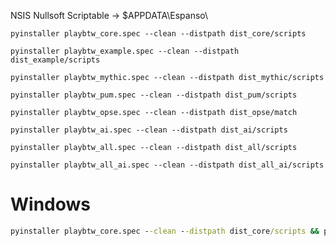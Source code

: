 NSIS Nullsoft Scriptable -> $APPDATA\Espanso\

`pyinstaller playbtw_core.spec --clean --distpath dist_core/scripts`

`pyinstaller playbtw_example.spec --clean --distpath dist_example/scripts`

`pyinstaller playbtw_mythic.spec --clean --distpath dist_mythic/scripts`

`pyinstaller playbtw_pum.spec --clean --distpath dist_pum/scripts`

`pyinstaller playbtw_opse.spec --clean --distpath dist_opse/match`

`pyinstaller playbtw_ai.spec --clean --distpath dist_ai/scripts`

`pyinstaller playbtw_all.spec --clean --distpath dist_all/scripts`

`pyinstaller playbtw_all_ai.spec --clean --distpath dist_all_ai/scripts`

# Windows

```cmd
pyinstaller playbtw_core.spec --clean --distpath dist_core/scripts && pyinstaller playbtw_example.spec --clean --distpath dist_example/scripts && pyinstaller playbtw_mythic.spec --clean --distpath dist_mythic/scripts && pyinstaller playbtw_pum.spec --clean --distpath dist_pum/scripts && pyinstaller playbtw_opse.spec --clean --distpath dist_opse/match && pyinstaller playbtw_ai.spec --clean --distpath dist_ai/scripts && pyinstaller playbtw_all.spec --clean --distpath dist_all/scripts && pyinstaller playbtw_all_ai.spec --clean --distpath dist_all_ai/scripts
```